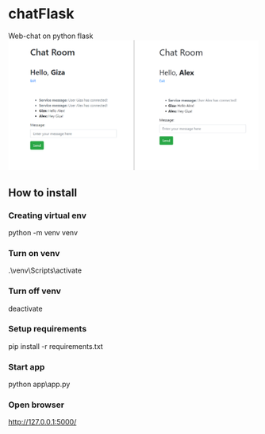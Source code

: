 # chatFlask
Web-chat on python flask
![alt tag](https://github.com/Gi3a/chatFlask/blob/main/scren.png)

## How to install
### Creating virtual env
python -m venv venv

### Turn on venv
.\venv\Scripts\activate

### Turn off venv
deactivate

### Setup requirements
pip install -r requirements.txt

### Start app
python app\app.py

### Open browser
http://127.0.0.1:5000/

